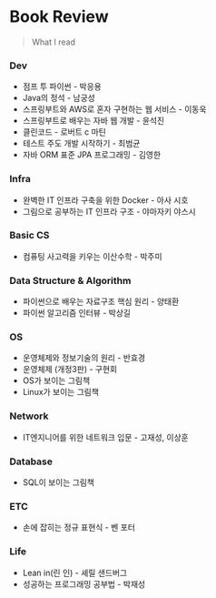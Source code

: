 # Book Review

> What I read



### Dev

- 점프 투 파이썬 - 박응용
- Java의 정석 - 남궁성
- 스프링부트와 AWS로 혼자 구현하는 웹 서비스 - 이동욱
- 스프링부트로 배우는 자바 웹 개발 - 윤석진
- 클린코드 - 로버트 c 마틴
- 테스트 주도 개발 시작하기 - 최범균
- 자바 ORM 표준 JPA 프로그래밍 - 김영한



### Infra

- 완벽한 IT 인프라 구축을 위한 Docker - 아사 시호
- 그림으로 공부하는 IT 인프라 구조 - 야마자키 야스시



### Basic CS

- 컴퓨팅 사고력을 키우는 이산수학 - 박주미




### Data Structure & Algorithm

- 파이썬으로 배우는 자료구조 핵심 원리 - 양태환
- 파이썬 알고리즘 인터뷰 - 박상길


### OS

- 운영체제와 정보기술의 원리 - 반효경
- 운영체제 (개정3판) - 구현회
- OS가 보이는 그림책 
- Linux가 보이는 그림책



### Network

- IT엔지니어를 위한 네트워크 입문 - 고재성, 이상훈

  

### Database

- SQL이 보이는 그림책



### ETC

- 손에 잡히는 정규 표현식 - 벤 포터



### Life

- Lean in(린 인) - 셰릴 샌드버그
- 성공하는 프로그래밍 공부법 - 박재성





